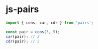 # js-pairs

```javascript
import { cons, car, cdr } from 'pairs';

const pair = cons(3, 5);
car(pair); // 3
cdr(pair); // 5
```
